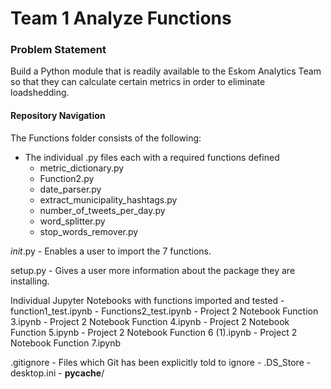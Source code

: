 # Team 1 Analyze Functions

### Problem Statement
Build a Python module that is readily available to the Eskom Analytics Team so that they can calculate certain metrics in order to eliminate loadshedding.

#### Repository Navigation
The Functions folder consists of the following:
- The individual .py files each with a required functions defined
    - metric_dictionary.py
    - Function2.py
    - date_parser.py
    - extract_municipality_hashtags.py
    - number_of_tweets_per_day.py
    - word_splitter.py
    - stop_words_remover.py

_init_.py
    - Enables a user to import the 7 functions.

setup.py
    - Gives a user more information about the package they are installing.

Individual Jupyter Notebooks with functions imported and tested
    - function1_test.ipynb
    - Functions2_test.ipynb
    - Project 2 Notebook Function 3.ipynb
    - Project 2 Notebook Function 4.ipynb
    - Project 2 Notebook Function 5.ipynb
    - Project 2 Notebook Function 6 (1).ipynb
    - Project 2 Notebook Function 7.ipynb

.gitignore
    - Files which Git has been explicitly told to ignore
        - .DS_Store
        - desktop.ini
        - __pycache__/
